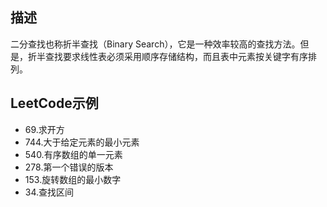 ## 描述

二分查找也称折半查找（Binary Search），它是一种效率较高的查找方法。但是，折半查找要求线性表必须采用顺序存储结构，而且表中元素按关键字有序排列。

## LeetCode示例

  * 69.求开方
  * 744.大于给定元素的最小元素
  * 540.有序数组的单一元素
  * 278.第一个错误的版本
  * 153.旋转数组的最小数字
  * 34.查找区间